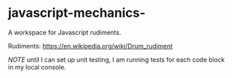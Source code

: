 # javascript-mechanics-

A workspace for Javascript rudiments. 

Rudiments: https://en.wikipedia.org/wiki/Drum_rudiment

*NOTE* until I can set up unit testing, I am running tests for each code block in my local console. 